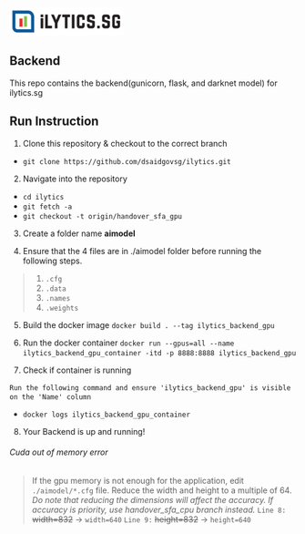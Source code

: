 <img src="logo.png" width="200">

## Backend

This repo contains the backend(gunicorn, flask, and darknet model) for ilytics.sg 


## Run Instruction


1. Clone this repository & checkout to the correct branch

 - `git clone https://github.com/dsaidgovsg/ilytics.git`

2. Navigate into the repository

 - `cd ilytics`
 - `git fetch -a`
 - `git checkout -t origin/handover_sfa_gpu`

3. Create a folder name **aimodel**

4. Ensure that the 4 files are in ./aimodel folder before running the following steps.

> 1. `.cfg`
> 2. `.data` 
> 3. `.names`
> 4. `.weights`

5. Build the docker image
 `docker build . --tag ilytics_backend_gpu`

6. Run the docker container
 `docker run --gpus=all --name ilytics_backend_gpu_container -itd -p 8888:8888 ilytics_backend_gpu`

7. Check if container is running
```
Run the following command and ensure 'ilytics_backend_gpu' is visible on the 'Name' column
```
- `docker logs ilytics_backend_gpu_container`

8. Your Backend is up and running!

###### Cuda out of memory error
> If the gpu memory is not enough for the application, edit `./aimodel/*.cfg` file. Reduce the width and height to a multiple of 64.  
> *Do note that reducing the dimensions will affect the accuracy. If accuracy is priority, use handover_sfa_cpu branch instead.*
> `Line 8:` ~~width=832~~ -> `width=640`
> `Line 9:` ~~height=832~~ -> `height=640` 


